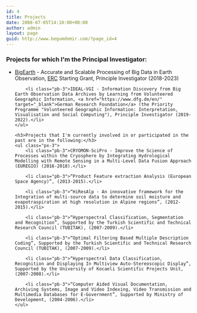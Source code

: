 ```yaml
---
id: 4
title: Projects
date: 2008-07-05T14:10:00+00:00
author: admin
layout: page
guid: http://www.begumdemir.com/?page_id=4
---
```


<div class="col-lg-12 text-left">
	<h3>Projects for which I'm the Principal Investigator:</h3>
	<ul class="px-3">
		<li class="pb-3"><a href="http://www.bigearth.eu" target="_blank">BigEarth</a> - Accurate and Scalable Processing of Big Data in Earth Observation, <a href="https://erc.europa.eu" target="_blank">ERC</a> Starting Grant, Principle Investigator (2018-2023)</li>

		<li class="pb-3">IDEAL-VGI - Information Discovery from Big Earth Observation Data Archives by Learning from Volunteered Geographic Information, <a href="https://www.dfg.de/en/" target="_blank">German Research Foundation</a> (the Priority Programme "Volunteered Geographic Information: Interpretation, Visualisation and Social Computing"), Principle Investigator (2019-2022).</li>
	</ul>

	<h3>Projects that I'm currently involved in or participated in the past are in the following:</h3>
	<ul class="px-3">
		<li class="pb-3">CRYOMON-SciPro - Improve the Science of Processes within the Cryosphere by Integrating Hydrological Modelling with Remote Sensing in a Multi-Level Data Fusion Approach (EUREGIO) (2016-2018).</li>

		<li class="pb-3">“Product Feature extraction Analysis (European Space Agency)”, (2013-2015).</li>

		<li class="pb-3">“HiResAlp - An innovative framework for the Integration of multi-source data to determine soil moisture and evapotraspiration at high resolution in Alpine regions”, (2012-2015).</li>

		<li class="pb-3">“Hyperspectral Classification, Segmentation and Recognition”, Supported by the Turkish Scientific and Technical Research Council (TUBITAK), (2007-2009).</li>

		<li class="pb-3">“Optimal Filtering Based Multiple Description Coding”, Supported by the Turkish Scientific and Technical Research Council (TUBITAK), (2007-2009).</li>

		<li class="pb-3">“Hyperspectral Data Classification, Recognition and Displaying In Multiview Auto-Stereoscopic Display”, Supported by the University of Kocaeli Scientific Projects Unit, (2007-2008).</li>

		<li class="pb-3">“Computer Aided Visual Documentation, Archiving Systems, Image and Video Indexing, Video Transmission and Multimedia Databases for E-Government”, Supported by Ministry of Development, (2004-2006).</li>
	</ul>
</div>



